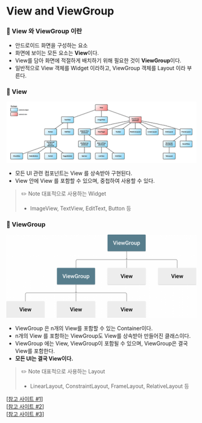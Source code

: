 # View and ViewGroup

### 📌 View 와 ViewGroup 이란
- 안드로이드 화면을 구성하는 요소
- 화면에 보이는 모든 요소는 **View**이다.
- View를 담아 화면에 적절하게 배치하기 위해 필요한 것이 **ViewGroup**이다.
- 일반적으로 View 객체를 Widget 이라하고, ViewGroup 객체를 Layout 이라 부른다.


### 📌 View
![view_img.png](https://github.com/k-ye0415/AndroidEdition/blob/main/Android_image/view_img.png)
- 모든 UI 관련 컴포넌트는 View 를 상속받아 구현된다.
- View 안에 View 를 포함할 수 있으며, 중첩하여 사용할 수 있다.
> ✏️ Note
> 대표적으로 사용하는 Widget
> - ImageView, TextView, EditText, Button 등


### 📌 ViewGroup
![view_group_img.png](https://github.com/k-ye0415/AndroidEdition/blob/main/Android_image/view_group_img.png)
- ViewGroup 은 n개의 View를 포함할 수 있는 Container이다.
- n개의 View 를 포함하는 ViewGroup도 View를 상속받아 만들어진 클래스이다.
- ViewGroup 에는 View, ViewGroup이 포함될 수 있으며, ViewGroup은 결국 View를 포함한다.
- **모든 UI는 결국 View이다.**
> ✏️ Note
> 대표적으로 사용하는 Layout
> - LinearLayout, ConstraintLayout, FrameLayout, RelativeLayout 등



[[참고 사이트 #1]]  
[[참고 사이트 #2]]  
[[참고 사이트 #3]]  


[참고 사이트 #1]: https://kadosholy.tistory.com/127
[참고 사이트 #2]: https://hungseong.tistory.com/23
[참고 사이트 #3]: https://www.charlezz.com/?p=853